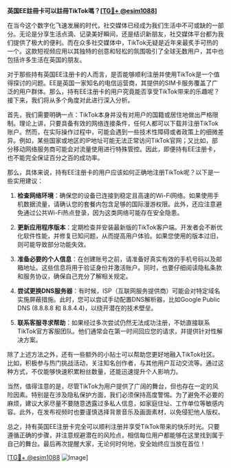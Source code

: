 **英国EE註冊卡可以註冊TikTok嗎？[[TG💪+ @esim1088](https://t.me/s/esim1088)]**

在当今这个数字化飞速发展的时代，社交媒体已经成为我们生活中不可或缺的一部分。无论是分享生活点滴、记录美好瞬间，还是结识新朋友，社交媒体平台都为我们提供了极大的便利。而在众多社交媒体中，TikTok无疑是近年来最炙手可热的一个。这款短视频应用以其独特的创意和轻松的氛围吸引了全球无数用户，其中也包括许多生活在英国的朋友。

对于那些持有英国EE注册卡的人而言，是否能够顺利注册并使用TikTok是一个值得探讨的问题。EE是英国一家知名的电信运营商，其提供的SIM卡服务覆盖了广泛的用户群体。那么，持有EE注册卡的用户究竟能否享受TikTok带来的乐趣呢？接下来，我们将从多个角度对此进行深入分析。

首先，我们需要明确一点：TikTok本身并没有对用户的国籍或居住地做出严格限制。理论上讲，只要具备有效的网络连接条件，任何人都可以下载并注册TikTok账户。然而，在实际操作过程中，可能会遇到一些技术性障碍或者政策上的细微差异。例如，某些国家或地区的IP地址可能无法正常访问TikTok官网；又比如，部分移动网络服务商可能会对流量使用进行特殊管控。因此，即便持有EE注册卡，也不能完全保证百分之百的成功率。

那么，具体来说，持有EE注册卡的用户应该如何正确地注册TikTok呢？以下是一些实用建议：

1. **检查网络环境**：确保您的设备已连接到稳定且高速的Wi-Fi网络。如果使用手机数据流量，请确认您的套餐内包含足够的国际漫游权限。此外，还应注意避免通过公共Wi-Fi热点登录，因为这类网络可能存在安全隐患。

2. **更新应用程序版本**：定期检查并安装最新版的TikTok客户端。开发者会不断优化软件性能，并修复已知问题，从而提高用户体验。如果您使用的版本过旧，则可能导致部分功能失效。

3. **准备必要的个人信息**：在创建账号之前，请准备好真实有效的手机号码以及邮箱地址。这些信息将用于验证身份并激活账户。同时，也要仔细阅读隐私条款和服务协议，确保自己充分了解相关规定。

4. **尝试更换DNS服务器**：有时候，ISP（互联网服务提供商）可能会对特定域名实施屏蔽措施。此时，您可以尝试手动配置DNS解析器，比如Google Public DNS (8.8.8.8 和 8.8.4.4)，以绕开潜在的技术壁垒。

5. **联系客服寻求帮助**：如果经过多次尝试仍然无法成功注册，不妨直接联系TikTok官方客服团队。他们通常会在第一时间回应您的请求，并提供针对性解决方案。

除了上述方法之外，还有一些额外的小贴士可以帮助您更好地融入TikTok社区。比如，积极参与热门挑战活动，关注知名创作者，与其他用户互动交流等。通过这种方式，不仅能够快速积累粉丝数量，还能迅速提升个人影响力。

当然，值得注意的是，尽管TikTok为用户提供了广阔的舞台，但也存在一定的风险因素。特别是在涉及隐私保护方面，我们必须保持高度警惕。为了避免不必要的麻烦，建议大家尽量不要随意透露过多私人信息，如家庭住址、工作单位等敏感内容。此外，在发布视频时也要谨慎选择背景音乐及画面素材，以免侵犯他人版权。

总之，持有英国EE注册卡完全可以顺利注册并享受TikTok带来的快乐时光。只要遵循正确的步骤，并注意规避潜在的风险点，相信每位用户都能够在这里找到属于自己的舞台。最后再次提醒大家，无论何时何地，安全始终应当放在首位！

[[TG💪+ @esim1088](https://t.me/s/esim1088) ![Image](https://i.postimg.cc/4NQfJmqS/Snipaste-2025-05-13-00-14-12.png)]